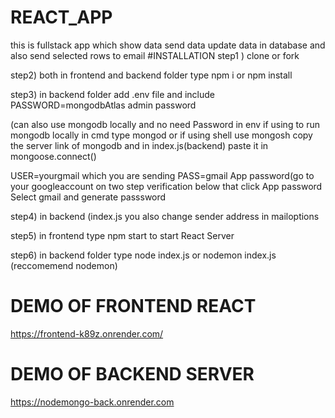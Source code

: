 # REACT_APP
this is fullstack app which show data send data update data in database and also send selected rows to email 
#INSTALLATION
step1 ) clone or fork 

step2) both in frontend and backend folder type npm i or npm install

step3) in backend folder add .env file and include 
PASSWORD=mongodbAtlas admin  password

(can also use mongodb locally and no need Password in env  if using to run mongodb locally in cmd type mongod or if using shell use mongosh
copy the server link of mongodb and in index.js(backend) paste it in mongoose.connect()

USER=yourgmail which you are sending
PASS=gmail App password(go to your googleaccount on two step verification below that click App password Select gmail and generate passsword

step4) in backend (index.js you also change sender address in mailoptions 

step5) in frontend type npm start to start React Server

step6) in backend folder type node index.js or nodemon index.js (reccomemend nodemon)

 

# DEMO OF FRONTEND REACT
https://frontend-k89z.onrender.com/

# DEMO OF BACKEND SERVER
https://nodemongo-back.onrender.com

